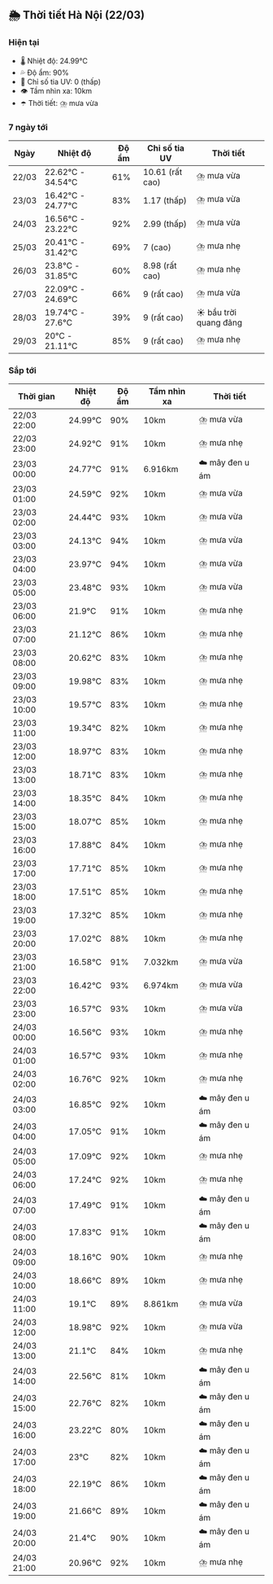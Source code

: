 ## 🌦️ Thời tiết Hà Nội (22/03)

### Hiện tại

- 🌡️ Nhiệt độ: 24.99℃
- 💦 Độ ẩm: 90%
- 🌟 Chỉ số tia UV: 0 (thấp)
- 👁️ Tầm nhìn xa: 10km
- ☂️ Thời tiết: ⛈️ mưa vừa

### 7 ngày tới

| Ngày | Nhiệt độ | Độ ẩm | Chỉ số tia UV | Thời tiết |
| --- | --- | --- | --- | --- |
| 22/03 | 22.62℃ - 34.54℃ | 61% | 10.61 (rất cao) | ⛈️ mưa vừa |
| 23/03 | 16.42℃ - 24.77℃ | 83% | 1.17 (thấp) | ⛈️ mưa vừa |
| 24/03 | 16.56℃ - 23.22℃ | 92% | 2.99 (thấp) | ⛈️ mưa vừa |
| 25/03 | 20.41℃ - 31.42℃ | 69% | 7 (cao) | ⛈️ mưa nhẹ |
| 26/03 | 23.8℃ - 31.85℃ | 60% | 8.98 (rất cao) | ⛈️ mưa nhẹ |
| 27/03 | 22.09℃ - 24.69℃ | 66% | 9 (rất cao) | ⛈️ mưa vừa |
| 28/03 | 19.74℃ - 27.6℃ | 39% | 9 (rất cao) | ☀️ bầu trời quang đãng |
| 29/03 | 20℃ - 21.11℃ | 85% | 9 (rất cao) | ⛈️ mưa nhẹ |

### Sắp tới

| Thời gian | Nhiệt độ | Độ ẩm | Tầm nhìn xa | Thời tiết |
| --- | --- | --- | --- | --- |
| 22/03 22:00 | 24.99℃ | 90% | 10km | ⛈️ mưa vừa |
| 22/03 23:00 | 24.92℃ | 91% | 10km | ⛈️ mưa nhẹ |
| 23/03 00:00 | 24.77℃ | 91% | 6.916km | ☁️ mây đen u ám |
| 23/03 01:00 | 24.59℃ | 92% | 10km | ⛈️ mưa vừa |
| 23/03 02:00 | 24.44℃ | 93% | 10km | ⛈️ mưa vừa |
| 23/03 03:00 | 24.13℃ | 94% | 10km | ⛈️ mưa vừa |
| 23/03 04:00 | 23.97℃ | 94% | 10km | ⛈️ mưa vừa |
| 23/03 05:00 | 23.48℃ | 93% | 10km | ⛈️ mưa vừa |
| 23/03 06:00 | 21.9℃ | 91% | 10km | ⛈️ mưa nhẹ |
| 23/03 07:00 | 21.12℃ | 86% | 10km | ⛈️ mưa nhẹ |
| 23/03 08:00 | 20.62℃ | 83% | 10km | ⛈️ mưa nhẹ |
| 23/03 09:00 | 19.98℃ | 83% | 10km | ⛈️ mưa nhẹ |
| 23/03 10:00 | 19.57℃ | 83% | 10km | ⛈️ mưa nhẹ |
| 23/03 11:00 | 19.34℃ | 82% | 10km | ⛈️ mưa nhẹ |
| 23/03 12:00 | 18.97℃ | 83% | 10km | ⛈️ mưa nhẹ |
| 23/03 13:00 | 18.71℃ | 83% | 10km | ⛈️ mưa nhẹ |
| 23/03 14:00 | 18.35℃ | 84% | 10km | ⛈️ mưa nhẹ |
| 23/03 15:00 | 18.07℃ | 85% | 10km | ⛈️ mưa nhẹ |
| 23/03 16:00 | 17.88℃ | 84% | 10km | ⛈️ mưa nhẹ |
| 23/03 17:00 | 17.71℃ | 85% | 10km | ⛈️ mưa nhẹ |
| 23/03 18:00 | 17.51℃ | 85% | 10km | ⛈️ mưa nhẹ |
| 23/03 19:00 | 17.32℃ | 85% | 10km | ⛈️ mưa nhẹ |
| 23/03 20:00 | 17.02℃ | 88% | 10km | ⛈️ mưa nhẹ |
| 23/03 21:00 | 16.58℃ | 91% | 7.032km | ⛈️ mưa vừa |
| 23/03 22:00 | 16.42℃ | 93% | 6.974km | ⛈️ mưa vừa |
| 23/03 23:00 | 16.57℃ | 93% | 10km | ⛈️ mưa vừa |
| 24/03 00:00 | 16.56℃ | 93% | 10km | ⛈️ mưa nhẹ |
| 24/03 01:00 | 16.57℃ | 93% | 10km | ⛈️ mưa nhẹ |
| 24/03 02:00 | 16.76℃ | 92% | 10km | ⛈️ mưa nhẹ |
| 24/03 03:00 | 16.85℃ | 92% | 10km | ☁️ mây đen u ám |
| 24/03 04:00 | 17.05℃ | 91% | 10km | ☁️ mây đen u ám |
| 24/03 05:00 | 17.09℃ | 92% | 10km | ⛈️ mưa nhẹ |
| 24/03 06:00 | 17.24℃ | 92% | 10km | ⛈️ mưa nhẹ |
| 24/03 07:00 | 17.49℃ | 91% | 10km | ☁️ mây đen u ám |
| 24/03 08:00 | 17.83℃ | 91% | 10km | ☁️ mây đen u ám |
| 24/03 09:00 | 18.16℃ | 90% | 10km | ⛈️ mưa nhẹ |
| 24/03 10:00 | 18.66℃ | 89% | 10km | ⛈️ mưa nhẹ |
| 24/03 11:00 | 19.1℃ | 89% | 8.861km | ⛈️ mưa vừa |
| 24/03 12:00 | 18.98℃ | 92% | 10km | ⛈️ mưa vừa |
| 24/03 13:00 | 21.1℃ | 84% | 10km | ⛈️ mưa nhẹ |
| 24/03 14:00 | 22.56℃ | 81% | 10km | ☁️ mây đen u ám |
| 24/03 15:00 | 22.76℃ | 82% | 10km | ☁️ mây đen u ám |
| 24/03 16:00 | 23.22℃ | 80% | 10km | ☁️ mây đen u ám |
| 24/03 17:00 | 23℃ | 82% | 10km | ☁️ mây đen u ám |
| 24/03 18:00 | 22.19℃ | 86% | 10km | ☁️ mây đen u ám |
| 24/03 19:00 | 21.66℃ | 89% | 10km | ☁️ mây đen u ám |
| 24/03 20:00 | 21.4℃ | 90% | 10km | ☁️ mây đen u ám |
| 24/03 21:00 | 20.96℃ | 92% | 10km | ⛈️ mưa nhẹ |

